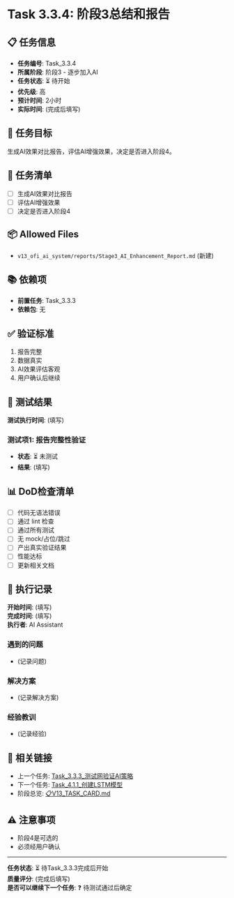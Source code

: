 # Task 3.3.4: 阶段3总结和报告

## 📋 任务信息
- **任务编号**: Task_3.3.4
- **所属阶段**: 阶段3 - 逐步加入AI
- **任务状态**: ⏳ 待开始
- **优先级**: 高
- **预计时间**: 2小时
- **实际时间**: (完成后填写)

## 🎯 任务目标
生成AI效果对比报告，评估AI增强效果，决定是否进入阶段4。

## 📝 任务清单
- [ ] 生成AI效果对比报告
- [ ] 评估AI增强效果
- [ ] 决定是否进入阶段4

## 📦 Allowed Files
- `v13_ofi_ai_system/reports/Stage3_AI_Enhancement_Report.md` (新建)

## 📚 依赖项
- **前置任务**: Task_3.3.3
- **依赖包**: 无

## ✅ 验证标准
1. 报告完整
2. 数据真实
3. AI效果评估客观
4. 用户确认后继续

## 🧪 测试结果
**测试执行时间**: (填写)

### 测试项1: 报告完整性验证
- **状态**: ⏳ 未测试
- **结果**: (填写)

## 📊 DoD检查清单
- [ ] 代码无语法错误
- [ ] 通过 lint 检查
- [ ] 通过所有测试
- [ ] 无 mock/占位/跳过
- [ ] 产出真实验证结果
- [ ] 性能达标
- [ ] 更新相关文档

## 📝 执行记录
**开始时间**: (填写)  
**完成时间**: (填写)  
**执行者**: AI Assistant

### 遇到的问题
- (记录问题)

### 解决方案
- (记录解决方案)

### 经验教训
- (记录经验)

## 🔗 相关链接
- 上一个任务: [Task_3.3.3_测试网验证AI策略](./Task_3.3.3_测试网验证AI策略.md)
- 下一个任务: [Task_4.1.1_创建LSTM模型](../Stage4_深度学习优化/Task_4.1.1_创建LSTM模型.md)
- 阶段总览: [📋V13_TASK_CARD.md](../../📋V13_TASK_CARD.md)

## ⚠️ 注意事项
- 阶段4是可选的
- 必须经用户确认

---
**任务状态**: ⏳ 待Task_3.3.3完成后开始  
**质量评分**: (完成后填写)  
**是否可以继续下一个任务**: ❓ 待测试通过后确定

